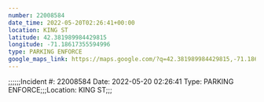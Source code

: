 ```yaml
---
number: 22008584
date_time: 2022-05-20T02:26:41+00:00
location: KING ST
latitude: 42.381989984429815
longitude: -71.18617355594996
type: PARKING ENFORCE
google_maps_link: https://maps.google.com/?q=42.381989984429815,-71.18617355594996
---
```


;;;;;;Incident #: 22008584  Date: 2022-05-20 02:26:41   Type: PARKING ENFORCE;;;Location: KING ST;;;
